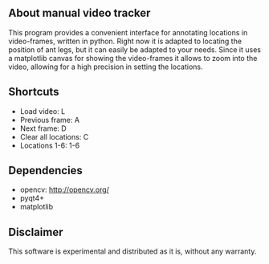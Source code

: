 About manual video tracker
-------------
This program provides a convenient interface for annotating locations in video-frames, written in python. Right now it is adapted to locating the position of ant legs, but it can easily be adapted to your needs. Since it uses a matplotlib canvas for showing the video-frames it allows to zoom into the video, allowing for a high precision in setting the locations.

Shortcuts
-------------
- Load video: L
- Previous frame: A
- Next frame: D
- Clear all locations: C
- Locations 1-6: 1-6

Dependencies
-------------
- opencv: http://opencv.org/
- pyqt4+
- matplotlib

Disclaimer
-------------
This software is experimental and distributed as it is, without any
warranty.
